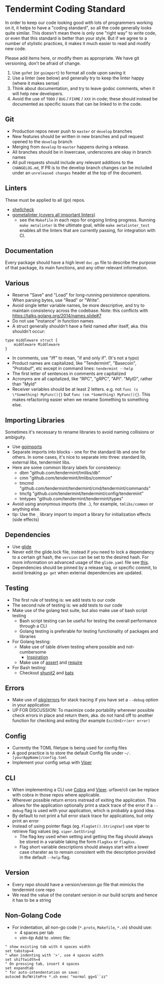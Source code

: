 # Tendermint Coding Standard

In order to keep our code looking good with lots of programmers working on it, it helps to have a "coding standard", so all the code generally looks quite similar. This doesn't mean there is only one "right way" to write code, or even that this standard is better than your style.  But if we agree to a number of stylistic practices, it makes it much easier to read and modify new code.

Please add items here, or modify them as appropriate. We have git versioning, don't be afraid of change.

 1. Use `gofmt` (or `goimport`) to format all code upon saving it
 2. Use a linter (see below) and generally try to keep the linter happy (where it makes sense)
 3. Think about documentation, and try to leave godoc comments, when it will help new developers.
 4. Avoid the use of `TODO` / `BUG` / `FIXME` / `XXX` in code; these should instead be documented as specific issues that can be linked to in the code.

## Git

 * Production repos never push to `master` or `develop` branches
 * New features should be written in new branches and pull request opened to the `develop` branch
 * Merging from `develop` to `master` happens during a release.
 * All branches should be in lowercase, underscores are okay in branch names
 * All pull requests should include any relevant additions to the `CHANGELOG.md`, If PR is to the develop branch changes 
 can be included under an `unreleased changes` header at the top of the document.

## Linters

These must be applied to all (go) repos.

 * [shellcheck](https://github.com/koalaman/shellcheck)
 * [gometalinter (covers all important linters)](https://github.com/alecthomas/gometalinter)
   - see the `Makefile` in each repo for ongoing linting progress. Running `make metalinter` is the ultimate goal, while `make metalinter_test` enables all the linters that are currently passing, for integration with CI.

## Documentation

Every package should have a high level `doc.go` file to describe the purpose of that package, its main functions, and any other relevant information.

## Various

 * Reserve "Save" and "Load" for long-running persistence operations. When parsing bytes, use "Read" or "Write".
 * Avoid single letter variable names, be more descriptive, and try to maintain consistency across the codebase. Note: this conflicts with https://talks.golang.org/2014/names.slide#7
 * Do not use "instance" in function names
 * A struct generally shouldn’t have a field named after itself, aka. this shouldn't occur: 
``` golang
type middleware struct { 
	middleware Middleware
}
```
 * In comments, use "iff" to mean, "if and only if".  (It's not a typo)
 * Product names are capitalized, like "Tendermint", "Basecoin", "Protobuf", etc except in command lines: `tendermint --help`
 * The first letter of sentences in comments are capitalized
 * Acronyms are all capitalized, like "RPC", "gRPC", "API".  "MyID", rather than "MyId"
 * Receiver variables should be at least 2 letters.  e.g. not `func (s \*Something) MyFunc(){}` but `func (sm *Something) MyFunc(){}`.  This makes refactoring easier when we rename Something to something else.

## Importing Libraries

Sometimes it's necessary to rename libraries to avoid naming collisions or ambiguity. 

 * Use [goimports](https://godoc.org/golang.org/x/tools/cmd/goimports)
 * Separate imports into blocks - one for the standard lib and one for others. In some cases, it's nice to 
 separate into three: standard lib, external libs, tendermint libs.
 * Here are some common library labels for consistency: 
   - dbm "github.com/tendermint/tmlibs/db"
   - cmn "github.com/tendermint/tmlibs/common"
   - tmcmd "github.com/tendermint/tendermint/cmd/tendermint/commands"
   - tmcfg "github.com/tendermint/tendermint/config/tendermint"
   - tmtypes "github.com/tendermint/tendermint/types"
 * Avoid using anonymous imports (the `.`), for example, `tmlibs/common` or anything else.
 * tip: Use the `_` library import to import a library for initialization effects (side effects) 

## Dependencies

 * Use [glide](https://github.com/Masterminds/glide) 
 * Never edit the glide.lock file, instead if you need to lock a dependancy to a certain git hash, the `version` can
 be set to the desired hash. For more information on advanced usage of the `glide.yaml` file see 
[this](https://glide.readthedocs.io/en/latest/glide.yaml/).
 * Dependencies should be pinned by a release tag, or specific commit, to avoid breaking `go get` when external dependencies are updated.

## Testing

 * The first rule of testing is: we add tests to our code
 * The second rule of testing is: we add tests to our code
 * Make use of the golang test suite, but also make use of bash script testing
   - Bash script testing can be useful for testing the overall performance through a CLI
   - Golang testing is preferable for testing functionality of packages and libraries
 * For Golang testing:
   * Make use of table driven testing where possible and not-cumbersome
     - [Inspiration](https://dave.cheney.net/2013/06/09/writing-table-driven-tests-in-go)
   * Make use of [assert](https://godoc.org/github.com/stretchr/testify/assert) and [require](https://godoc.org/github.com/stretchr/testify/require)
 * For Bash testing: 
   * Checkout [shunit2](https://github.com/kward/shunit2) and [bats](https://github.com/sstephenson/bats)

## Errors 

 * Make use of [pkg/errors](https://github.com/pkg/errors) for stack tracing if you have set a `--debug` option in your application
 * UP FOR DISCUSSION: To maximize code portability wherever possible check errors in place and return them, aka. do not hand off to another function for checking and exiting (for example `ExitOnErr(err error)`

## Config
  
 * Currently the TOML filetype is being used for config files
 * A good practice is to store the default Config file under `~/.[yourAppName]/config.toml`
 * Implement your config setup with [Viper](https://github.com/spf13/viper)

## CLI

 * When implementing a CLI use [Cobra](https://github.com/spf13/cobra) and [Viper](https://github.com/spf13/viper). urfave/cli can be replace with cobra in those repos where applicable.
 * Wherever possible return errors instread of exiting the application. This allows for the application optionally 
 print a stack trace of the error if a `--debug` flag is used with your application, which is probably a good idea.
 * By default to not print a full error stack trace for applications, but only print an error
 * Instead of using pointer flags (eg. `FlagSet().StringVar`) use viper to retrieve flag values (eg. `viper.GetString`)
   - The flag key used when setting and getting the flag should always be stored in a 
   variable taking the form `FlagXxx` or `flagXxx`.
   - Flag short variable descriptions should always start with a lower case charater as to remain consistent with 
   the description provided in the default `--help` flag.

## Version

 * Every repo should have a version/version.go file that mimicks the tendermint core repo
 * We read the value of the constant version in our build scripts and hence it has to be a string

## Non-Golang Code

 * For indentation, all non-go code (`*.proto`, `Makefile`, `*.sh`) should use:
   - 4 spaces per tab
   - _vim-tip_ Add to .vimrc file:
```
" show existing tab with 4 spaces width
set tabstop=4
" when indenting with '>', use 4 spaces width
set shiftwidth=4
" On pressing tab, insert 4 spaces
set expandtab
" for auto-intendentation on save:
autocmd BufWritePre *.sh exec "normal gg=G``zz"
```
